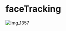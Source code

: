 # faceTracking
![img_1357](https://user-images.githubusercontent.com/38334778/49734759-bd09e080-fcc8-11e8-8cab-3bfd0c66448c.jpg)

